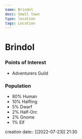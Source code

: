 ```yaml
---
name: Brindol
desc: Small town
type: location
tags: Location
---
```


# Brindol 
### Points of Interest
- Adventurers Guild

### Population
- 80% Human
- 10% Halfling
- 5% Dwarf
- 2% Half-Orc
- 2% Gnome
- 1% Elf

creation date:: [[2022-07-23]] 21:30